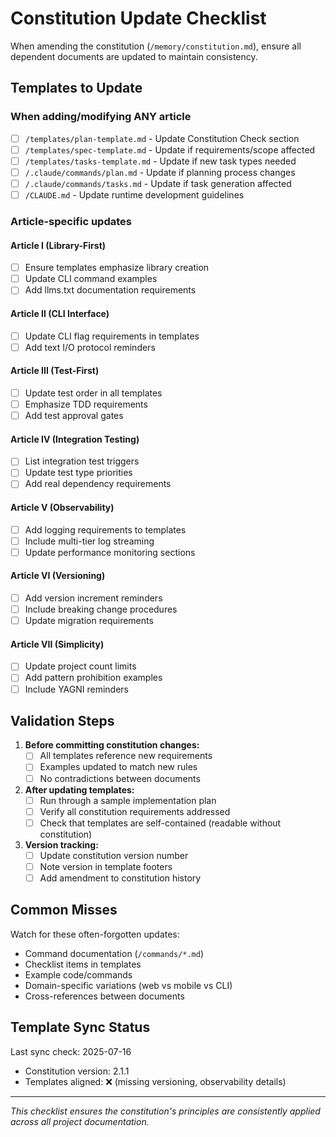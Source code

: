 # Constitution Update Checklist


When amending the constitution (`/memory/constitution.md`), ensure all dependent documents are updated to maintain consistency.

## Templates to Update


### When adding/modifying ANY article


- [ ] `/templates/plan-template.md` - Update Constitution Check section
- [ ] `/templates/spec-template.md` - Update if requirements/scope affected
- [ ] `/templates/tasks-template.md` - Update if new task types needed
- [ ] `/.claude/commands/plan.md` - Update if planning process changes
- [ ] `/.claude/commands/tasks.md` - Update if task generation affected
- [ ] `/CLAUDE.md` - Update runtime development guidelines

### Article-specific updates


#### Article I (Library-First)


- [ ] Ensure templates emphasize library creation
- [ ] Update CLI command examples
- [ ] Add llms.txt documentation requirements

#### Article II (CLI Interface)


- [ ] Update CLI flag requirements in templates
- [ ] Add text I/O protocol reminders

#### Article III (Test-First)


- [ ] Update test order in all templates
- [ ] Emphasize TDD requirements
- [ ] Add test approval gates

#### Article IV (Integration Testing)


- [ ] List integration test triggers
- [ ] Update test type priorities
- [ ] Add real dependency requirements

#### Article V (Observability)


- [ ] Add logging requirements to templates
- [ ] Include multi-tier log streaming
- [ ] Update performance monitoring sections

#### Article VI (Versioning)


- [ ] Add version increment reminders
- [ ] Include breaking change procedures
- [ ] Update migration requirements

#### Article VII (Simplicity)


- [ ] Update project count limits
- [ ] Add pattern prohibition examples
- [ ] Include YAGNI reminders

## Validation Steps


1. **Before committing constitution changes:**
   - [ ] All templates reference new requirements
   - [ ] Examples updated to match new rules
   - [ ] No contradictions between documents

2. **After updating templates:**
   - [ ] Run through a sample implementation plan
   - [ ] Verify all constitution requirements addressed
   - [ ] Check that templates are self-contained (readable without constitution)

3. **Version tracking:**
   - [ ] Update constitution version number
   - [ ] Note version in template footers
   - [ ] Add amendment to constitution history

## Common Misses


Watch for these often-forgotten updates:

- Command documentation (`/commands/*.md`)
- Checklist items in templates
- Example code/commands
- Domain-specific variations (web vs mobile vs CLI)
- Cross-references between documents

## Template Sync Status


Last sync check: 2025-07-16

- Constitution version: 2.1.1
- Templates aligned: ❌ (missing versioning, observability details)

---

*This checklist ensures the constitution's principles are consistently applied across all project documentation.*
